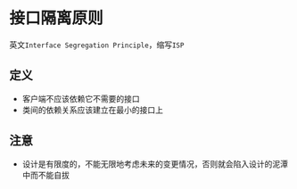 # 接口隔离原则
英文`Interface Segregation Principle`，缩写`ISP`

## 定义
- 客户端不应该依赖它不需要的接口
- 类间的依赖关系应该建立在最小的接口上


## 注意
- 设计是有限度的，不能无限地考虑未来的变更情况，否则就会陷入设计的泥潭中而不能自拔
